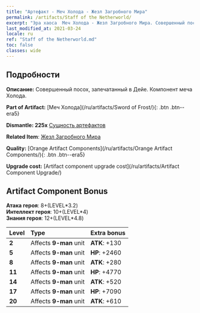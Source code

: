 ```yaml
---
title: "Артефакт - Меч Холода - Жезл Загробного Мира"
permalink: /artifacts/Staff of the Netherworld/
excerpt: "Эра хаоса  Меч Холода - Жезл Загробного Мира. Совершенный посох, запечатанный в Дейе. Компонент меча Холода."
last_modified_at: 2021-03-24
locale: ru
ref: "Staff of the Netherworld.md"
toc: false
classes: wide
---
```




## Подробности

 **Описание:** Совершенный посох, запечатанный в Дейе. Компонент меча Холода.

 **Part of Artifact:** [Меч Холода](/ru/artifacts/Sword of Frost/){: .btn .btn--era5}

 **Dismantle: 225x** [Сущность артефактов](/ru/Items/con_905/)

 **Related Item**: [Жезл Загробного Мира](/ru/Items/art_165/)

 **Quality:** [Orange Artifact Components](/ru/artifacts/Orange Artifact Components/){: .btn .btn--era5}

 **Upgrade cost:** [Artifact component upgrade cost](/ru/artifacts/Artifact Component Upgrade/)

## Artifact Component Bonus

  **Атака героя**: 8+(LEVEL\*3.2)<br/>**Интеллект героя**: 10+(LEVEL\*4)<br/>**Знания героя**: 12+(LEVEL\*4.8)

  |  Level  | Type |    Extra bonus  | 
  |:--------|:-----|:----------------| 
  | **2** | Affects **9-man** unit | **ATK**: +130 | 
  | **5** | Affects **9-man** unit | **HP**: +2460 | 
  | **8** | Affects **9-man** unit | **ATK**: +280 | 
  | **11** | Affects **9-man** unit | **HP**: +4770 | 
  | **14** | Affects **9-man** unit | **ATK**: +520 | 
  | **17** | Affects **9-man** unit | **HP**: +7090 | 
  | **20** | Affects **9-man** unit | **ATK**: +610 | 
